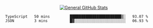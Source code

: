 <p align="center">
  <a href="https://github.com/AndyDevv">
    <img src="https://github-readme-stats.vercel.app/api?username=AndyDevv&custom_title=General%20GitHub%20Stats&theme=aura_dark" alt="General GitHub Stats">
  </a>
</p>

<!--START_SECTION:waka-->
```text
TypeScript   50 mins         ███████████████████████▒░   93.07 % 
JSON         3 mins          █▓░░░░░░░░░░░░░░░░░░░░░░░   06.93 % 
```
<!--END_SECTION:waka-->
